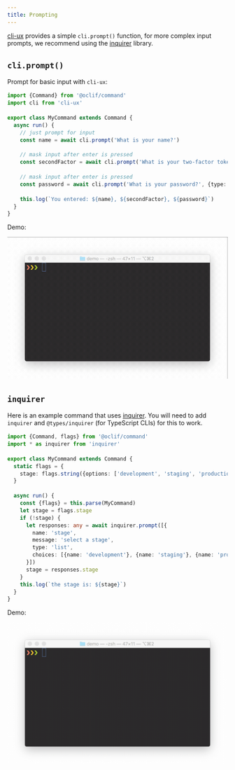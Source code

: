 ```yaml
---
title: Prompting
---
```


[cli-ux](cli_ux.md) provides a simple `cli.prompt()` function, for more complex input prompts, we recommend using the [inquirer](https://github.com/SBoudrias/Inquirer.js) library.


## `cli.prompt()`

Prompt for basic input with `cli-ux`:

```typescript
import {Command} from '@oclif/command'
import cli from 'cli-ux'

export class MyCommand extends Command {
  async run() {
    // just prompt for input
    const name = await cli.prompt('What is your name?')

    // mask input after enter is pressed
    const secondFactor = await cli.prompt('What is your two-factor token?', {type: 'mask'})

    // mask input after enter is pressed
    const password = await cli.prompt('What is your password?', {type: 'hide'})

    this.log(`You entered: ${name}, ${secondFactor}, ${password}`)
  }
}
```

Demo:

![prompt demo](/img/prompt_demo.gif)

## `inquirer`

Here is an example command that uses [inquirer](https://github.com/SBoudrias/Inquirer.js). You will need to add `inquirer` and `@types/inquirer` (for TypeScript CLIs) for this to work.

```typescript
import {Command, flags} from '@oclif/command'
import * as inquirer from 'inquirer'

export class MyCommand extends Command {
  static flags = {
    stage: flags.string({options: ['development', 'staging', 'production']})
  }

  async run() {
    const {flags} = this.parse(MyCommand)
    let stage = flags.stage
    if (!stage) {
      let responses: any = await inquirer.prompt([{
        name: 'stage',
        message: 'select a stage',
        type: 'list',
        choices: [{name: 'development'}, {name: 'staging'}, {name: 'production'}],
      }])
      stage = responses.stage
    }
    this.log(`the stage is: ${stage}`)
  }
}
```

Demo:

![inquirer demo](/img/inquirer_demo.gif)
